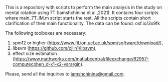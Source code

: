 This is a repository with scripts to perform the main analysis in the study on 
mental rotation using 7T (Iamshchinina et al.,2021). 
It contains four scripts where main_7T_IM.m script starts the rest. 
All the scripts contain short clarification of their main functionality.
The data can be found: osf.io/3x9fk

The following toolboxes are necessary: 

1. spm12 or higher (https://www.fil.ion.ucl.ac.uk/spm/software/download/),
2. libsvm (https://github.com/cjlin1/libsvm), 
3. effect size estimation (https://www.mathworks.com/matlabcentral/fileexchange/62957-computecohen_d-x1-x2-varargin). 

Please, send all the inquiries to iamshchinina@gmail.com.
